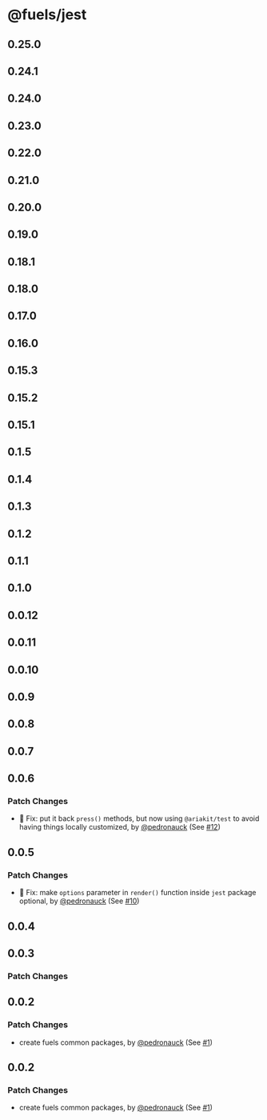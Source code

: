 # @fuels/jest

## 0.25.0

## 0.24.1

## 0.24.0

## 0.23.0

## 0.22.0

## 0.21.0

## 0.20.0

## 0.19.0

## 0.18.1

## 0.18.0

## 0.17.0

## 0.16.0

## 0.15.3

## 0.15.2

## 0.15.1

## 0.1.5

## 0.1.4

## 0.1.3

## 0.1.2

## 0.1.1

## 0.1.0

## 0.0.12

## 0.0.11

## 0.0.10

## 0.0.9

## 0.0.8

## 0.0.7

## 0.0.6

### Patch Changes

- 🐞 Fix: put it back `press()` methods, but now using `@ariakit/test` to avoid having things locally customized, by [@pedronauck](https://github.com/pedronauck) (See [#12](https://github.com/FuelLabs/fuels-npm-packs/pull/12))

## 0.0.5

### Patch Changes

- 🐞 Fix: make `options` parameter in `render()` function inside `jest` package optional, by [@pedronauck](https://github.com/pedronauck) (See [#10](https://github.com/FuelLabs/fuels-npm-packs/pull/10))

## 0.0.4

## 0.0.3

### Patch Changes

## 0.0.2

### Patch Changes

- create fuels common packages, by [@pedronauck](https://github.com/pedronauck) (See [#1](https://github.com/FuelLabs/fuels-npm-packs/pull/1))

## 0.0.2

### Patch Changes

- create fuels common packages, by [@pedronauck](https://github.com/pedronauck) (See [#1](https://github.com/FuelLabs/fuels-npm-packs/pull/1))
